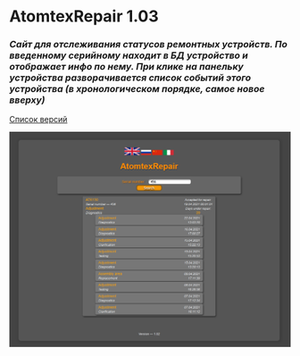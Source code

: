 # AtomtexRepair 1.03    
### <i>Сайт для отслеживания статусов ремонтных устройств. По введенному серийному находит в БД устройство и отображает инфо по нему. При клике на панельку устройства разворачивается список событий этого устройства (в хронологическом порядке, самое новое вверху)</i> 

[Список версий](./VERSION.md)

![alt tag](rep_fon.png)

[comment]: <> (![alt tag]&#40;fon.png&#41;)
